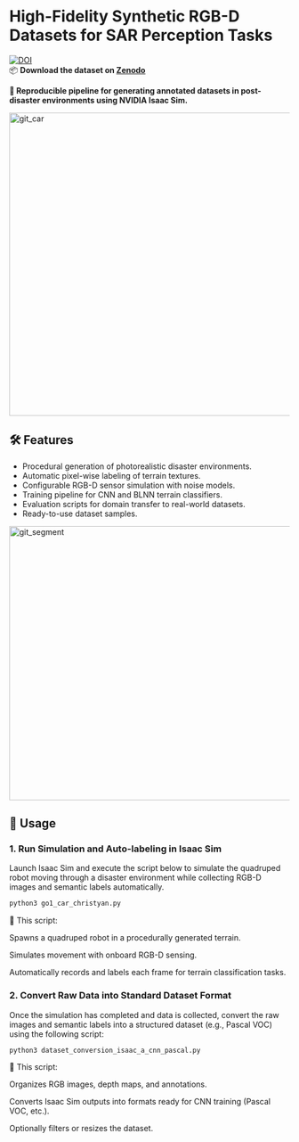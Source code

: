 # High-Fidelity Synthetic RGB-D Datasets for SAR Perception Tasks

[![DOI](https://zenodo.org/badge/DOI/10.5281/zenodo.17233719.svg)](https://zenodo.org/records/17233719)  
📦 **Download the dataset on [Zenodo](https://zenodo.org/records/17233719)**

**📌 Reproducible pipeline for generating annotated datasets in post-disaster environments using NVIDIA Isaac Sim.**


<img width="1827" height="544" alt="git_car" src="https://github.com/user-attachments/assets/789c36e1-e433-4bd5-881a-a58bce6b5e0b" />

## 🛠️ Features

- Procedural generation of photorealistic disaster environments.
- Automatic pixel-wise labeling of terrain textures.
- Configurable RGB-D sensor simulation with noise models.
- Training pipeline for CNN and BLNN terrain classifiers.
- Evaluation scripts for domain transfer to real-world datasets.
- Ready-to-use dataset samples.

<img width="1707" height="492" alt="git_segment" src="https://github.com/user-attachments/assets/16abc001-a051-479a-ad8a-2d76ab12eadf" />

## 🚀 Usage

### 1. Run Simulation and Auto-labeling in Isaac Sim

Launch Isaac Sim and execute the script below to simulate the quadruped robot moving through a disaster environment while collecting RGB-D images and semantic labels automatically.

```bash
python3 go1_car_christyan.py
```


📌 This script:

Spawns a quadruped robot in a procedurally generated terrain.

Simulates movement with onboard RGB-D sensing.

Automatically records and labels each frame for terrain classification tasks.

### 2. Convert Raw Data into Standard Dataset Format

Once the simulation has completed and data is collected, convert the raw images and semantic labels into a structured dataset (e.g., Pascal VOC) using the following script:

```bash
python3 dataset_conversion_isaac_a_cnn_pascal.py
```

📌 This script:

Organizes RGB images, depth maps, and annotations.

Converts Isaac Sim outputs into formats ready for CNN training (Pascal VOC, etc.).

Optionally filters or resizes the dataset.
